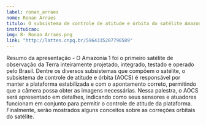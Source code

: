 ```yaml
---
label: ronan_arraes
nome: Ronan Arraes
titulo: O subsistema de controle de atitude e órbita do satélite Amazonia 1
instituicao:
img: 8- Ronan Arraes.png
link: "http://lattes.cnpq.br/5964335207790589"
---
```


Resumo da apresentação - O Amazonia 1 foi o primeiro satélite de observação da Terra inteiramente projetado, integrado, testado e operado pelo Brasil. Dentre os diversos 
subsistemas que compõem o satélite, o subsistema de controle de atitude e órbita (AOCS) é responsável por manter a plataforma estabilizada e com o apontamento correto, 
permitindo que a câmera possa obter as imagens necessárias. Nessa palestra, o AOCS será apresentado em detalhes, indicando como seus sensores e atuadores funcionam em 
conjunto para permitir o controle de atitude da plataforma. Finalmente, serão mostrados alguns conceitos sobre as correções orbitais do satélite.
